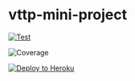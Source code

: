 # vttp-mini-project

[![Test](https://github.com/ohyhao/vttp-mini-project/actions/workflows/test.yaml/badge.svg?branch=v1.5)](https://github.com/ohyhao/vttp-mini-project/actions/workflows/test.yaml)

![Coverage](https://yh-do-bucket.sgp1.digitaloceanspaces.com/badges/vttp-mini-project/jacoco.svg)

[![Deploy to Heroku](https://github.com/ohyhao/vttp-mini-project/actions/workflows/deploy.yaml/badge.svg)](https://github.com/ohyhao/vttp-mini-project/actions/workflows/deploy.yaml)
